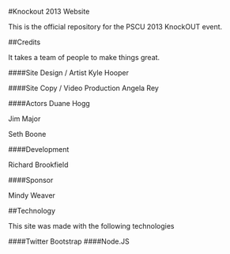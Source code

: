 #Knockout 2013 Website

This is the official repository for the PSCU 2013 KnockOUT event.



##Credits


It takes a team of people to make things great.


####Site Design / Artist
Kyle Hooper

####Site Copy / Video Production
Angela Rey

####Actors
Duane Hogg

Jim Major

Seth Boone

####Development

Richard Brookfield

####Sponsor

Mindy Weaver



##Technology

This site was made with the following technologies

####Twitter Bootstrap
####Node.JS
